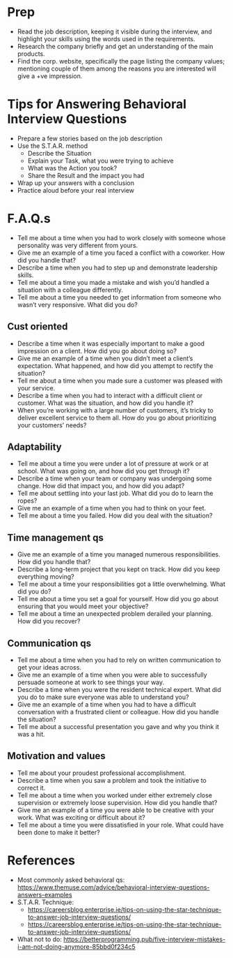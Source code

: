 # Prep
- Read the job description, keeping it visible during the interview, and highlight your skills using the words used in the requirements.
- Research the company briefly and get an understanding of the main products.
- Find the corp. website, specifically the page listing the company values; mentioning couple of them among the reasons you are interested will give a +ve impression.

# Tips for Answering Behavioral Interview Questions
- Prepare a few stories based on the job description
- Use the S.T.A.R. method
  - Describe the Situation
  - Explain your Task, what you were trying to achieve
  - What was the Action you took?
  - Share the Result and the impact you had
- Wrap up your answers with a conclusion
- Practice aloud before your real interview

# F.A.Q.s
- Tell me about a time when you had to work closely with someone whose personality was very different from yours.
- Give me an example of a time you faced a conflict with a coworker. How did you handle that?
- Describe a time when you had to step up and demonstrate leadership skills.
- Tell me about a time you made a mistake and wish you’d handled a situation with a colleague differently.
- Tell me about a time you needed to get information from someone who wasn’t very responsive. What did you do?

## Cust oriented
- Describe a time when it was especially important to make a good impression on a client. How did you go about doing so?
- Give me an example of a time when you didn’t meet a client’s expectation. What happened, and how did you attempt to rectify the situation?
- Tell me about a time when you made sure a customer was pleased with your service.
- Describe a time when you had to interact with a difficult client or customer. What was the situation, and how did you handle it?
- When you’re working with a large number of customers, it’s tricky to deliver excellent service to them all. How do you go about prioritizing your customers’ needs?

## Adaptability
- Tell me about a time you were under a lot of pressure at work or at school. What was going on, and how did you get through it?
- Describe a time when your team or company was undergoing some change. How did that impact you, and how did you adapt?
- Tell me about settling into your last job. What did you do to learn the ropes?
- Give me an example of a time when you had to think on your feet.
- Tell me about a time you failed. How did you deal with the situation?

## Time management qs
- Give me an example of a time you managed numerous responsibilities. How did you handle that?
- Describe a long-term project that you kept on track. How did you keep everything moving?
- Tell me about a time your responsibilities got a little overwhelming. What did you do?
- Tell me about a time you set a goal for yourself. How did you go about ensuring that you would meet your objective?
- Tell me about a time an unexpected problem derailed your planning. How did you recover?

## Communication qs
- Tell me about a time when you had to rely on written communication to get your ideas across.
- Give me an example of a time when you were able to successfully persuade someone at work to see things your way.
- Describe a time when you were the resident technical expert. What did you do to make sure everyone was able to understand you?
- Give me an example of a time when you had to have a difficult conversation with a frustrated client or colleague. How did you handle the situation?
- Tell me about a successful presentation you gave and why you think it was a hit.

## Motivation and values
- Tell me about your proudest professional accomplishment.
- Describe a time when you saw a problem and took the initiative to correct it.
- Tell me about a time when you worked under either extremely close supervision or extremely loose supervision. How did you handle that?
- Give me an example of a time you were able to be creative with your work. What was exciting or difficult about it?
- Tell me about a time you were dissatisfied in your role. What could have been done to make it better?



# References
- Most commonly asked behavioral qs: https://www.themuse.com/advice/behavioral-interview-questions-answers-examples
- S.T.A.R. Technique: 
  - https://careersblog.enterprise.ie/tips-on-using-the-star-technique-to-answer-job-interview-questions/
  - https://careersblog.enterprise.ie/tips-on-using-the-star-technique-to-answer-job-interview-questions/
- What not to do: https://betterprogramming.pub/five-interview-mistakes-i-am-not-doing-anymore-85bbd0f234c5
